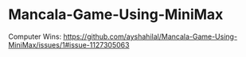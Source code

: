 # Mancala-Game-Using-MiniMax


Computer Wins:
https://github.com/ayshahilal/Mancala-Game-Using-MiniMax/issues/1#issue-1127305063
